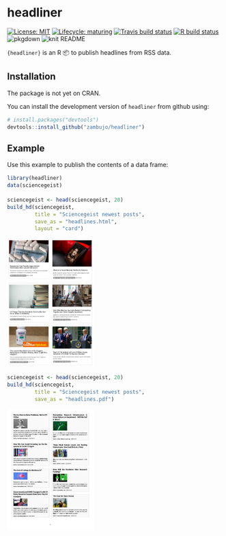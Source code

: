 
<!-- README.md is generated from README.Rmd. Please edit that file -->

# headliner

<!-- badges: start -->

[![License:
MIT](https://img.shields.io/github/license/mashape/apistatus.svg)](https://github.com/zambujo/headliner/blob/master/LICENSE)
[![Lifecycle:
maturing](https://img.shields.io/badge/lifecycle-maturing-blue.svg)](https://www.tidyverse.org/lifecycle/#maturing)
[![Travis build
status](https://travis-ci.org/zambujo/headliner.svg?branch=master)](https://travis-ci.org/zambujo/headliner)
[![R build
status](https://github.com/zambujo/headliner/workflows/R-CMD-check/badge.svg)](https://github.com/zambujo/headliner/actions)
![pkgdown](https://github.com/zambujo/headliner/workflows/pkgdown/badge.svg)
![knit
README](https://github.com/zambujo/headliner/workflows/Render%20README/badge.svg)
<!-- badges: end -->

`{headliner}` is an R :package: to publish headlines from RSS data.

## Installation

The package is not yet on CRAN.

You can install the development version of `headliner` from github
using:

``` r
# install.packages("devtools")
devtools::install_github("zambujo/headliner")
```

## Example

Use this example to publish the contents of a data frame:

``` r
library(headliner)
data(sciencegeist)

sciencegeist <- head(sciencegeist, 20)
build_hd(sciencegeist, 
         title = "Sciencegeist newest posts", 
         save_as = "headlines.html",
         layout = "card")
```

<img src="man/figures/README-sciencegeist_html.png" width="40%" />

``` r
sciencegeist <- head(sciencegeist, 20)
build_hd(sciencegeist, 
         title = "Sciencegeist newest posts", 
         save_as = "headlines.pdf")
```

<img src="man/figures/README-sciencegeist_pdf.png" width="40%" />
